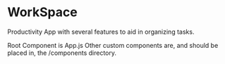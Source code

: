 # WorkSpace
Productivity App with several features to aid in organizing tasks.

Root Component is App.js
Other custom components are, and should be placed in, the /components directory.
